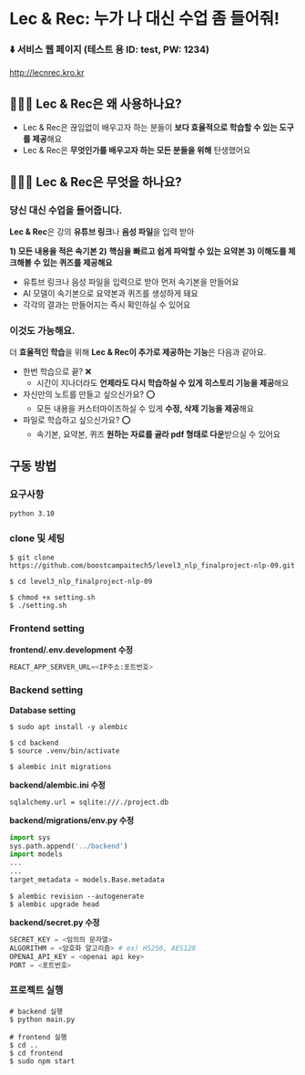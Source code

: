 # Lec & Rec: 누가 나 대신 수업 좀 들어줘!

### ⬇️ 서비스 웹 페이지 (테스트 용 ID: test, PW: 1234)
http://lecnrec.kro.kr

## 🤷🏻‍♂️ Lec & Rec은 왜 사용하나요?

- Lec & Rec은 끊임없이 배우고자 하는 분들이 **보다 효율적으로 학습할 수 있는 도구를 제공**해요
- Lec & Rec은 **무엇인가를 배우고자 하는 모든 분들을 위해** 탄생했어요

## 🤷🏻‍♀️ Lec & Rec은 무엇을 하나요?

### 당신 대신 수업을 들어줍니다.

**Lec & Rec**은 강의 **유튜브 링크**나 **음성 파일**을 입력 받아

**1) 모든 내용을 적은 속기본
2)** **핵심을 빠르고 쉽게 파악할 수 있는 요약본
3) 이해도를 체크해볼 수 있는 퀴즈를 제공해요**

- 유튜브 링크나 음성 파일을 입력으로 받아 먼저 속기본을 만들어요
- AI 모델이 속기본으로 요약본과 퀴즈를 생성하게 돼요
- 각각의 결과는 만들어지는 즉시 확인하실 수 있어요

### 이것도 가능해요.

더 **효율적인 학습**을 위해 **Lec & Rec이 추가로 제공하는 기능**은 다음과 같아요.

- 한번 학습으로 끝? ❌
    - 시간이 지나더라도 **언제라도 다시 학습하실 수 있게 히스토리 기능을 제공**해요
- 자신만의 노트를 만들고 싶으신가요? ⭕
    - 모든 내용을 커스터마이즈하실 수 있게 **수정, 삭제 기능을 제공**해요
- 파일로 학습하고 싶으신가요? ⭕
    - 속기본, 요약본, 퀴즈 **원하는 자료를 골라 pdf 형태로 다운**받으실 수 있어요

## 구동 방법
### 요구사항
`python 3.10`
### clone 및 세팅
```shell
$ git clone https://github.com/boostcampaitech5/level3_nlp_finalproject-nlp-09.git

$ cd level3_nlp_finalproject-nlp-09

$ chmod +x setting.sh
$ ./setting.sh
```

### Frontend setting

**frontend/.env.development 수정**

```python
REACT_APP_SERVER_URL=<IP주소:포트번호>
```

### Backend setting

**Database setting**

```shell
$ sudo apt install -y alembic

$ cd backend
$ source .venv/bin/activate

$ alembic init migrations
```

**backend/alembic.ini 수정**

```text
sqlalchemy.url = sqlite:///./project.db
```

**backend/migrations/env.py 수정**

```python
import sys
sys.path.append('../backend')
import models
...
...
target_metadata = models.Base.metadata
```

```shell
$ alembic revision --autogenerate
$ alembic upgrade head
```

**backend/secret.py 수정**

```python
SECRET_KEY = <임의의 문자열>
ALGORITHM = <암호화 알고리즘> # ex) HS256, AES128
OPENAI_API_KEY = <openai api key>
PORT = <포트번호>
```

### 프로젝트 실행

```shell
# backend 실행
$ python main.py

# frontend 실행
$ cd ..
$ cd frontend
$ sudo npm start
```